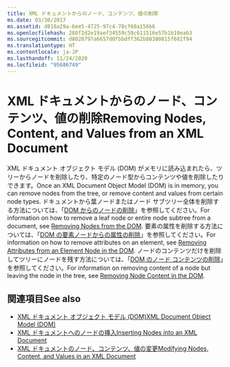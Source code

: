```yaml
---
title: XML ドキュメントからのノード、コンテンツ、値の削除
ms.date: 03/30/2017
ms.assetid: d818a29a-6ee5-4725-97c4-78cf60a156b6
ms.openlocfilehash: 288f2d2e19aef34559c59c611516e57b1b10eab3
ms.sourcegitcommit: d8020797a6657d0fbbdff362b80300815f682f94
ms.translationtype: HT
ms.contentlocale: ja-JP
ms.lasthandoff: 11/24/2020
ms.locfileid: "95686749"
---
```

# <a name="removing-nodes-content-and-values-from-an-xml-document"></a><span data-ttu-id="aa1ae-102">XML ドキュメントからのノード、コンテンツ、値の削除</span><span class="sxs-lookup"><span data-stu-id="aa1ae-102">Removing Nodes, Content, and Values from an XML Document</span></span>

<span data-ttu-id="aa1ae-103">XML ドキュメント オブジェクト モデル (DOM) がメモリに読み込まれたら、ツリーからノードを削除したり、特定のノード型からコンテンツや値を削除したりできます。</span><span class="sxs-lookup"><span data-stu-id="aa1ae-103">Once an XML Document Object Model (DOM) is in memory, you can remove nodes from the tree, or remove content and values from certain node types.</span></span> <span data-ttu-id="aa1ae-104">ドキュメントから葉ノードまたはノード サブツリー全体を削除する方法については、「[DOM からのノードの削除](removing-nodes-from-the-dom.md)」を参照してください。</span><span class="sxs-lookup"><span data-stu-id="aa1ae-104">For information on how to remove a leaf node or entire node subtree from a document, see [Removing Nodes from the DOM](removing-nodes-from-the-dom.md).</span></span> <span data-ttu-id="aa1ae-105">要素の属性を削除する方法については、「[DOM の要素ノードからの属性の削除](removing-attributes-from-an-element-node-in-the-dom.md)」を参照してください。</span><span class="sxs-lookup"><span data-stu-id="aa1ae-105">For information on how to remove attributes on an element, see [Removing Attributes from an Element Node in the DOM](removing-attributes-from-an-element-node-in-the-dom.md).</span></span> <span data-ttu-id="aa1ae-106">ノードのコンテンツだけを削除してツリーにノードを残す方法については、「[DOM のノード コンテンツの削除](removing-node-content-in-the-dom.md)」を参照してください。</span><span class="sxs-lookup"><span data-stu-id="aa1ae-106">For information on removing content of a node but leaving the node in the tree, see [Removing Node Content in the DOM](removing-node-content-in-the-dom.md).</span></span>  
  
## <a name="see-also"></a><span data-ttu-id="aa1ae-107">関連項目</span><span class="sxs-lookup"><span data-stu-id="aa1ae-107">See also</span></span>

- [<span data-ttu-id="aa1ae-108">XML ドキュメント オブジェクト モデル (DOM)</span><span class="sxs-lookup"><span data-stu-id="aa1ae-108">XML Document Object Model (DOM)</span></span>](xml-document-object-model-dom.md)
- [<span data-ttu-id="aa1ae-109">XML ドキュメントへのノードの挿入</span><span class="sxs-lookup"><span data-stu-id="aa1ae-109">Inserting Nodes into an XML Document</span></span>](inserting-nodes-into-an-xml-document.md)
- [<span data-ttu-id="aa1ae-110">XML ドキュメントのノード、コンテンツ、値の変更</span><span class="sxs-lookup"><span data-stu-id="aa1ae-110">Modifying Nodes, Content, and Values in an XML Document</span></span>](modifying-nodes-content-and-values-in-an-xml-document.md)
